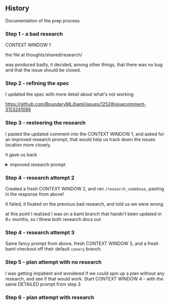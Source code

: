 ## History

Documentation of the prep process

### Step 1 - a bad research

CONTEXT WINDOW 1

the file at thoughts/shared/research/

was produced badly, it decided, among other things, that there was no bug and that the issue should be closed.

### Step 2 - refining the spec

I updated the spec with more detail about what's not working

https://github.com/BoundaryML/baml/issues/1252#issuecomment-3153241089


### Step 3 - resteering the research

I pasted the updated comment into the CONTEXT WINDOW 1, and asked for an improved research prompt, that would help us track down the issues location more closely.

it gave us back

<details><summary>improved research prompt</summary>

```
  Research BAML Test Assertion Linter Bug - Issue #1252

  Context

  Issue #1252 reports that BAML tests incorrectly accept @assert (single @) syntax without any
  linter warnings, but these assertions are silently ignored at runtime. Only @@assert (double
  @) assertions are actually evaluated during test execution.

  The Problem

  1. Linter / LSP accepts invalid syntax: @assert in test blocks passes linting without errors - we expect vscode errors when single-@ assert is used
  2. Silent failure: Tests with @assert run successfully even when assertions should fail
  3. Only @@assert works: Double @@ is the correct syntax that actually evaluates assertions

  Example Test Cases

  Broken (passes when it shouldn't):

  test SimpleTest {
    functions [Simple]
    args {}
    @assert(Simple, {{this == "Hello, foo!"}})  # WRONG: Single @ - silently ignored
  }

  Working correctly:

  test SimpleTest {
    functions [Simple]
    args {}
    @@assert(Simple, {{this == "Hello, foo!"}})  # CORRECT: Double @@ - properly evaluated
  }

  Research Goals

  1. Find where test assertions are parsed - Why does the parser accept @assert in test blocks?
  2. Locate the linter validation gap - Where should validation reject single @ in tests?
  3. Understand assertion evaluation - Why are @assert assertions ignored at runtime?
  4. Identify the fix location - Where to add validation to reject @assert in test blocks?

  Key Areas to Investigate

  - Test block parsing and validation logic
  - Assertion attribute handling in test contexts
  - Difference between field attributes (@) and block attributes (@@) in tests
  - Runtime assertion evaluation that ignores single @ assertions

  Expected Outcome

  Find the exact location where the linter should be modified to:
  1. Reject @assert syntax in test blocks with a clear error message
  2. Only allow @@assert and @@check in test contexts
  3. Prevent silent failures from incorrectly formatted assertions

  The fix should be a "good first issue" - likely adding validation logic to catch single @
  usage in test blocks during the linting phase.

```

</details>

### Step 4 - research attempt 2

Created a fresh CONTEXT WINDOW 2, and ran `/research_codebase`, pasting in the response from above!

It failed, it fixated on the previous bad research, and told us we were wrong

at this point I realized I was on a baml branch that handn't been updated in 6+ months, so I threw both research docs out

### Step 4 - research attempt 3

Same fancy prompt from above, fresh CONTEXT WINDOW 3, and a fresh baml checkout off their default `canary` branch.

### Step 5 - plan attempt with no research

I was getting impatient and wondered if we could spin up a plan without any research, and see if that would work. Start CONTEXT WINDOW 4 - with the same DETAILED prompt from step 3

### Step 6 - plan attempt with research

